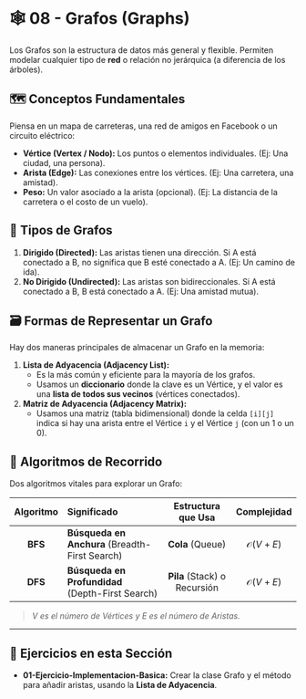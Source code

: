 # 🕸️ 08 - Grafos (Graphs)

Los Grafos son la estructura de datos más general y flexible. Permiten modelar cualquier tipo de **red** o relación no jerárquica (a diferencia de los árboles).

## 🗺️ Conceptos Fundamentales

Piensa en un mapa de carreteras, una red de amigos en Facebook o un circuito eléctrico:

* **Vértice (Vertex / Nodo):** Los puntos o elementos individuales. (Ej: Una ciudad, una persona).
* **Arista (Edge):** Las conexiones entre los vértices. (Ej: Una carretera, una amistad).
* **Peso:** Un valor asociado a la arista (opcional). (Ej: La distancia de la carretera o el costo de un vuelo).

## 📐 Tipos de Grafos

1.  **Dirigido (Directed):** Las aristas tienen una dirección. Si A está conectado a B, no significa que B esté conectado a A. (Ej: Un camino de ida).
2.  **No Dirigido (Undirected):** Las aristas son bidireccionales. Si A está conectado a B, B está conectado a A. (Ej: Una amistad mutua).

## 🗃️ Formas de Representar un Grafo

Hay dos maneras principales de almacenar un Grafo en la memoria:

1.  **Lista de Adyacencia (Adjacency List):**
    * Es la más común y eficiente para la mayoría de los grafos.
    * Usamos un **diccionario** donde la clave es un Vértice, y el valor es una **lista de todos sus vecinos** (vértices conectados).
2.  **Matriz de Adyacencia (Adjacency Matrix):**
    * Usamos una matriz (tabla bidimensional) donde la celda `[i][j]` indica si hay una arista entre el Vértice `i` y el Vértice `j` (con un 1 o un 0).

## 🚶 Algoritmos de Recorrido

Dos algoritmos vitales para explorar un Grafo:

| Algoritmo | Significado | Estructura que Usa | Complejidad |
| :---: | :--- | :---: | :---: |
| **BFS** | **Búsqueda en Anchura** (Breadth-First Search) | **Cola** (Queue) | $\mathcal{O}(V + E)$ |
| **DFS** | **Búsqueda en Profundidad** (Depth-First Search) | **Pila** (Stack) o Recursión | $\mathcal{O}(V + E)$ |
> *V es el número de Vértices y E es el número de Aristas.*

---

## 🎯 Ejercicios en esta Sección

* **01-Ejercicio-Implementacion-Basica:** Crear la clase Grafo y el método para añadir aristas, usando la **Lista de Adyacencia**.